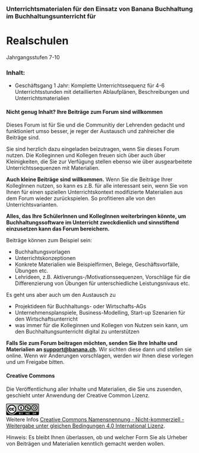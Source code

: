 ### Unterrichtsmaterialen für den Einsatz von Banana Buchhaltung im Buchhaltungsunterricht für
# Realschulen

Jahrgangsstufen 7-10


### Inhalt:

* Geschäftsgang 1 Jahr: Komplette Unterrichtssequenz für 4-6 Unterrichtsstunden mit detaillierten Ablaufplänen, Beschreibungen und Unterrichtsmaterialien

#### Nicht genug Inhalt? Ihre Beiträge zum Forum sind willkommen

Dieses Forum ist für Sie und die Communitiy der Lehrenden gedacht und funktioniert umso besser, je reger der Austausch und zahlreicher die Beiträge sind.

Sie sind herzlich dazu eingeladen beizutragen, wenn Sie dieses Forum nutzen. Die Kolleginnen und Kollegen freuen sich über auch über Kleinigkeiten, die Sie zur Verfügung stellen ebenso wie über ausgearbeitete Unterrichtssequenzen mit Materialien. 

**Auch kleine Beiträge sind willkommen.** Wenn Sie die Beiträge Ihrer KollegInnen nutzen, so kann es z.B. für alle interessant sein, wenn Sie von Ihnen für einen spziellen Unterrichtskontext modifizierte Materialien aus dem Forum wieder zurückspielen. So profitieren alle von den Unterrichtsvarianten.

**Alles, das Ihre SchülerInnen und KollegInnen weiterbringen könnte, um Buchhaltungssoftware im Unterricht zweckdienlich und sinnstiftend einzusetzen kann das Forum bereichern.**

Beiträge können zum Beispiel sein:

* Buchhaltungsvorlagen
* Unterrichtskonzeptionen
* Konkrete Materialien wie Beispielfirmen, Belege, Geschäftsvorfälle, Übungen etc.
* Lehrideen, z.B. Aktiverungs-/Motivationssequenzen, Vorschläge für die Differenzierung von Übungen für unterschiedliche Leistungsnivaus etc.

Es geht uns aber auch um den Austausch zu

* Projektideen für Buchhaltungs- oder Wirtschafts-AGs
* Unternehmensplanspiele, Business-Modelling, Start-up Szenarien für den Wirtschaftsunterricht
* was immer für die Kolleginnen und Kollegen von Nutzen sein kann, um den Buchhaltungsunterricht digital zu unterstützen

**Falls Sie zum Forum beitragen möchten, senden Sie Ihre Inhalte und Materialien an support@banana.ch.** Wir sichten diese dann und stellen sie online. Wenn wir Änderungen vorschlagen, werden wir Ihnen diese vorlegen und um Freigabe bitten.

#### Creative Commons

Die Veröffentlichung aller Inhalte und Materialien, die Sie uns zusenden, geschieht unter Anwendung der Creative Common Lizenz.

<a rel="license" href="http://creativecommons.org/licenses/by-nc-sa/4.0/"><img alt="Creative Commons Lizenzvertrag" style="border-width:0" src="https://github.com/BananaEducation/Germany/raw/master/CC_Licence.png" /></a><br />Weitere Infos <a rel="license" href="http://creativecommons.org/licenses/by-nc-sa/4.0/">Creative Commons Namensnennung - Nicht-kommerziell - Weitergabe unter gleichen Bedingungen 4.0 International Lizenz</a>.

Hinweis: Es bleibt Ihnen überlassen, ob und welcher Form Sie als Urheber von Beiträgen und Materialien kenntlich gemacht werden wollen.

 





